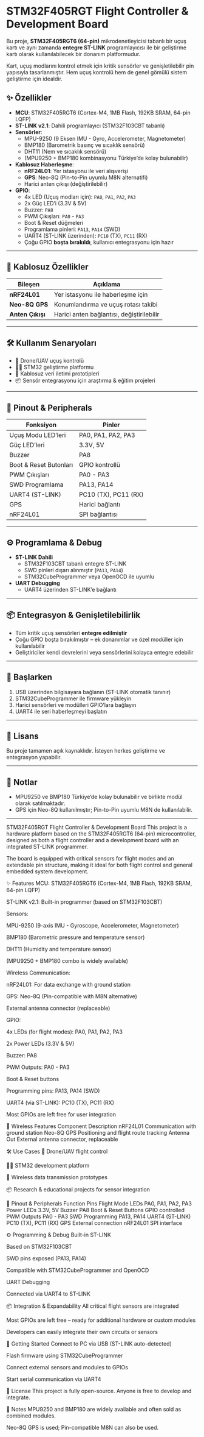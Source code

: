 #  STM32F405RGT Flight Controller & Development Board

Bu proje, **STM32F405RGT6 (64-pin)** mikrodenetleyicisi tabanlı bir uçuş kartı ve aynı zamanda **entegre ST-LINK** programlayıcısı ile bir geliştirme kartı olarak kullanılabilecek bir donanım platformudur.  

Kart, uçuş modlarını kontrol etmek için kritik sensörler ve genişletilebilir pin yapısıyla tasarlanmıştır. Hem uçuş kontrolü hem de genel gömülü sistem geliştirme için idealdir.



## ✨ Özellikler

- **MCU**: STM32F405RGT6 (Cortex-M4, 1MB Flash, 192KB SRAM, 64-pin LQFP)
- **ST-LINK v2.1**: Dahili programlayıcı (STM32F103CBT tabanlı)
- **Sensörler**:
  - MPU-9250 (9 Eksen IMU - Gyro, Accelerometer, Magnetometer)
  - BMP180 (Barometrik basınç ve sıcaklık sensörü)
  - DHT11 (Nem ve sıcaklık sensörü)
  - (MPU9250 + BMP180 kombinasyonu Türkiye’de kolay bulunabilir)
- **Kablosuz Haberleşme**:
  - **nRF24L01**: Yer istasyonu ile veri alışverişi
  - **GPS**: Neo-8Q (Pin-to-Pin uyumlu M8N alternatifi)
  - Harici anten çıkışı (değiştirilebilir)
- **GPIO**:
  - 4x LED (Uçuş modları için): `PA0`, `PA1`, `PA2`, `PA3`
  - 2x Güç LED’i (3.3V & 5V)
  - Buzzer: `PA8`
  - PWM Çıkışları: `PA0` - `PA3`
  - Boot & Reset düğmeleri
  - Programlama pinleri: `PA13`, `PA14` (SWD)
  - UART4 (ST-LINK üzerinden): `PC10` (TX), `PC11` (RX)
  - Çoğu GPIO **boşta bırakıldı**, kullanıcı entegrasyonu için hazır

---

## 📡 Kablosuz Özellikler

| Bileşen        | Açıklama                                    |
|----------------|---------------------------------------------|
| **nRF24L01**   | Yer istasyonu ile haberleşme için           |
| **Neo-8Q GPS** | Konumlandırma ve uçuş rotası takibi         |
| **Anten Çıkışı**| Harici anten bağlantısı, değiştirilebilir   |

---

## 🛠️ Kullanım Senaryoları

- 🚁 Drone/UAV uçuş kontrolü
- 🧑‍💻 STM32 geliştirme platformu
- 📡 Kablosuz veri iletimi prototipleri
- 📦 Sensör entegrasyonu için araştırma & eğitim projeleri

---

## 🔌 Pinout & Peripherals

| Fonksiyon             | Pinler             |
|-----------------------|---------------------|
| Uçuş Modu LED’leri    | PA0, PA1, PA2, PA3  |
| Güç LED’leri          | 3.3V, 5V            |
| Buzzer                | PA8                 |
| Boot & Reset Butonları| GPIO kontrollü      |
| PWM Çıkışları         | PA0 - PA3           |
| SWD Programlama       | PA13, PA14          |
| UART4 (ST-LINK)       | PC10 (TX), PC11 (RX)|
| GPS                   | Harici bağlantı     |
| nRF24L01              | SPI bağlantısı      |

---

## ⚙️ Programlama & Debug

- **ST-LINK Dahili**
  - STM32F103CBT tabanlı entegre ST-LINK
  - SWD pinleri dışarı alınmıştır (`PA13`, `PA14`)
  - STM32CubeProgrammer veya OpenOCD ile uyumlu
- **UART Debugging**
  - UART4 üzerinden ST-LINK’e bağlantı

---

## 📦 Entegrasyon & Genişletilebilirlik

- Tüm kritik uçuş sensörleri **entegre edilmiştir**  
- Çoğu GPIO boşta bırakılmıştır – ek donanımlar ve özel modüller için kullanılabilir
- Geliştiriciler kendi devrelerini veya sensörlerini kolayca entegre edebilir

---

## 🚀 Başlarken

1. USB üzerinden bilgisayara bağlanın (ST-LINK otomatik tanınır)
2. STM32CubeProgrammer ile firmware yükleyin
3. Harici sensörleri ve modülleri GPIO’lara bağlayın
4. UART4 ile seri haberleşmeyi başlatın

---

## 📃 Lisans

Bu proje tamamen açık kaynaklıdır. İsteyen herkes geliştirme ve entegrasyon yapabilir.

---

## 📝 Notlar
- MPU9250 ve BMP180 Türkiye’de kolay bulunabilir ve birlikte modül olarak satılmaktadır.
- GPS için Neo-8Q kullanılmıştır; Pin-to-Pin uyumlu M8N de kullanılabilir.

---

STM32F405RGT Flight Controller & Development Board
This project is a hardware platform based on the STM32F405RGT6 (64-pin) microcontroller, designed as both a flight controller and a development board with an integrated ST-LINK programmer.

The board is equipped with critical sensors for flight modes and an extendable pin structure, making it ideal for both flight control and general embedded system development.

✨ Features
MCU: STM32F405RGT6 (Cortex-M4, 1MB Flash, 192KB SRAM, 64-pin LQFP)

ST-LINK v2.1: Built-in programmer (based on STM32F103CBT)

Sensors:

MPU-9250 (9-axis IMU - Gyroscope, Accelerometer, Magnetometer)

BMP180 (Barometric pressure and temperature sensor)

DHT11 (Humidity and temperature sensor)

(MPU9250 + BMP180 combo is widely available)

Wireless Communication:

nRF24L01: For data exchange with ground station

GPS: Neo-8Q (Pin-compatible with M8N alternative)

External antenna connector (replaceable)

GPIO:

4x LEDs (for flight modes): PA0, PA1, PA2, PA3

2x Power LEDs (3.3V & 5V)

Buzzer: PA8

PWM Outputs: PA0 - PA3

Boot & Reset buttons

Programming pins: PA13, PA14 (SWD)

UART4 (via ST-LINK): PC10 (TX), PC11 (RX)

Most GPIOs are left free for user integration

📡 Wireless Features
Component	Description
nRF24L01	Communication with ground station
Neo-8Q GPS	Positioning and flight route tracking
Antenna Out	External antenna connector, replaceable

🛠️ Use Cases
🚁 Drone/UAV flight control

🧑‍💻 STM32 development platform

📡 Wireless data transmission prototypes

📦 Research & educational projects for sensor integration

🔌 Pinout & Peripherals
Function	Pins
Flight Mode LEDs	PA0, PA1, PA2, PA3
Power LEDs	3.3V, 5V
Buzzer	PA8
Boot & Reset Buttons	GPIO controlled
PWM Outputs	PA0 - PA3
SWD Programming	PA13, PA14
UART4 (ST-LINK)	PC10 (TX), PC11 (RX)
GPS	External connection
nRF24L01	SPI interface

⚙️ Programming & Debug
Built-in ST-LINK

Based on STM32F103CBT

SWD pins exposed (PA13, PA14)

Compatible with STM32CubeProgrammer and OpenOCD

UART Debugging

Connected via UART4 to ST-LINK

📦 Integration & Expandability
All critical flight sensors are integrated

Most GPIOs are left free – ready for additional hardware or custom modules

Developers can easily integrate their own circuits or sensors

🚀 Getting Started
Connect to PC via USB (ST-LINK auto-detected)

Flash firmware using STM32CubeProgrammer

Connect external sensors and modules to GPIOs

Start serial communication via UART4

📃 License
This project is fully open-source. Anyone is free to develop and integrate.

📝 Notes
MPU9250 and BMP180 are widely available and often sold as combined modules.

Neo-8Q GPS is used; Pin-compatible M8N can also be used.
